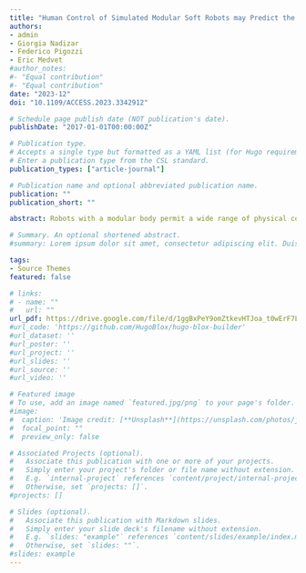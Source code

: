 ```yaml
---
title: "Human Control of Simulated Modular Soft Robots may Predict the Performance of Optimized AI-based Controllers"
authors:
- admin 
- Giorgia Nadizar 
- Federico Pigozzi 
- Eric Medvet
#author_notes:
#- "Equal contribution"
#- "Equal contribution"
date: "2023-12"
doi: "10.1109/ACCESS.2023.3342912"

# Schedule page publish date (NOT publication's date).
publishDate: "2017-01-01T00:00:00Z"

# Publication type.
# Accepts a single type but formatted as a YAML list (for Hugo requirements).
# Enter a publication type from the CSL standard.
publication_types: ["article-journal"]

# Publication name and optional abbreviated publication name.
publication: ""
publication_short: ""

abstract: Robots with a modular body permit a wide range of physical configurations, which can be obtained by arranging the composing modules differently. While this freedom makes modular robots capable of performing different tasks, finding the optimal physical configuration for a given task is not trivial. In fact, practitioners attempt to jointly optimize the body and the controller of the robot for a given task, but the result is not always satisfactory. More broadly, it is not clear what factors make a physical configuration more or less successful. In this paper, we aim to fill this gap and verify if humans can be predictive with respect to the performance of an optimized controller for a given robot body. We consider the case of Voxel-based Soft Robots (VSRs), whose rich dynamic induced by the softness of the modules makes the body particularly relevant for the robot ability to perform a task. We instantiate a number of (simulated) VSR bodies, differing in shape and actuation mechanism, and let a panel of humans control them, by means of online interaction with the simulator, while performing the task of locomotion. We use the same bodies with controllers obtained with evolutionary optimization, for the same task. We compare the ranking of human- and optimized AI-based VSRs, finding them very similar. We believe that our results strengthen the hypothesis that intrinsic factors in the body of modular robots determine their success.

# Summary. An optional shortened abstract.
#summary: Lorem ipsum dolor sit amet, consectetur adipiscing elit. Duis posuere tellus ac convallis placerat. Proin tincidunt magna sed ex sollicitudin condimentum.

tags:
- Source Themes
featured: false

# links:
# - name: ""
#   url: ""
url_pdf: https://drive.google.com/file/d/1ggBxPeY9omZtkevHTJoa_t0wErF7LIU3/view
#url_code: 'https://github.com/HugoBlox/hugo-blox-builder'
#url_dataset: ''
#url_poster: ''
#url_project: ''
#url_slides: ''
#url_source: ''
#url_video: ''

# Featured image
# To use, add an image named `featured.jpg/png` to your page's folder. 
#image:
#  caption: 'Image credit: [**Unsplash**](https://unsplash.com/photos/jdD8gXaTZsc)'
#  focal_point: ""
#  preview_only: false

# Associated Projects (optional).
#   Associate this publication with one or more of your projects.
#   Simply enter your project's folder or file name without extension.
#   E.g. `internal-project` references `content/project/internal-project/index.md`.
#   Otherwise, set `projects: []`.
#projects: []

# Slides (optional).
#   Associate this publication with Markdown slides.
#   Simply enter your slide deck's filename without extension.
#   E.g. `slides: "example"` references `content/slides/example/index.md`.
#   Otherwise, set `slides: ""`.
#slides: example
---
```


